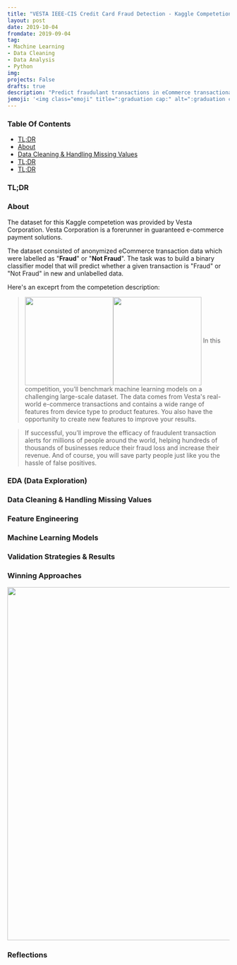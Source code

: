 ```yaml
---
title: "VESTA IEEE-CIS Credit Card Fraud Detection - Kaggle Competetion"
layout: post
date: 2019-10-04
fromdate: 2019-09-04
tag:
- Machine Learning
- Data Cleaning
- Data Analysis
- Python
img:
projects: False
drafts: true
description: "Predict fraudulant transactions in eCommerce transactional data"
jemoji: '<img class="emoji" title=":graduation cap:" alt=":graduation cap:" src="https://github.githubassets.com/images/icons/emoji/unicode/1f697.png" height="20" width="20" align="absmiddle">'
---
```

### Table Of Contents
- [TL;DR](#tl;dr)
- [About](#about)
- [Data Cleaning & Handling Missing Values](#data-cleaning-&-handling-missing-values)
- [TL;DR](#tl;dr)
- [TL;DR](#tl;dr)



### <a name="tl;dr">TL;DR</a>



### <a name="about">About</a>

The dataset for this Kaggle competetion was provided by Vesta Corporation. Vesta Corporation is a forerunner in guaranteed e-commerce payment solutions. 

The dataset consisted of anonymized eCommerce transaction data which were labelled as "**Fraud**" or "**Not Fraud**". The task was to build a binary classifier model that will predict whether a given transaction is "Fraud" or "Not Fraud" in new and unlabelled data. 

Here's an exceprt from the competetion description:
> <span><img src="{{ site.relrefurl }}/Site_Materials/figures/ieee-cis-logo.png" height="200" align="center"><img src="{{ site.relrefurl }}/Site_Materials/figures/ieee-cis-logo.png" height="200" align="center"></span>
>In this competition, you’ll benchmark machine learning models on a challenging large-scale dataset. The data comes from Vesta's real-world e-commerce transactions and contains a wide range of features from device type to product features. You also have the opportunity to create new features to improve your results.

>If successful, you’ll improve the efficacy of fraudulent transaction alerts for millions of people around the world, helping hundreds of thousands of businesses reduce their fraud loss and increase their revenue. And of course, you will save party people just like you the hassle of false positives.


### EDA (Data Exploration)


### Data Cleaning & Handling Missing Values



### Feature Engineering



### Machine Learning Models 


### Validation Strategies & Results



### Winning Approaches



<img src="{{ site.relrefurl }}/Site_Materials/figures/findbesttime_screenshot.png" width="800" align="center">

### Reflections

